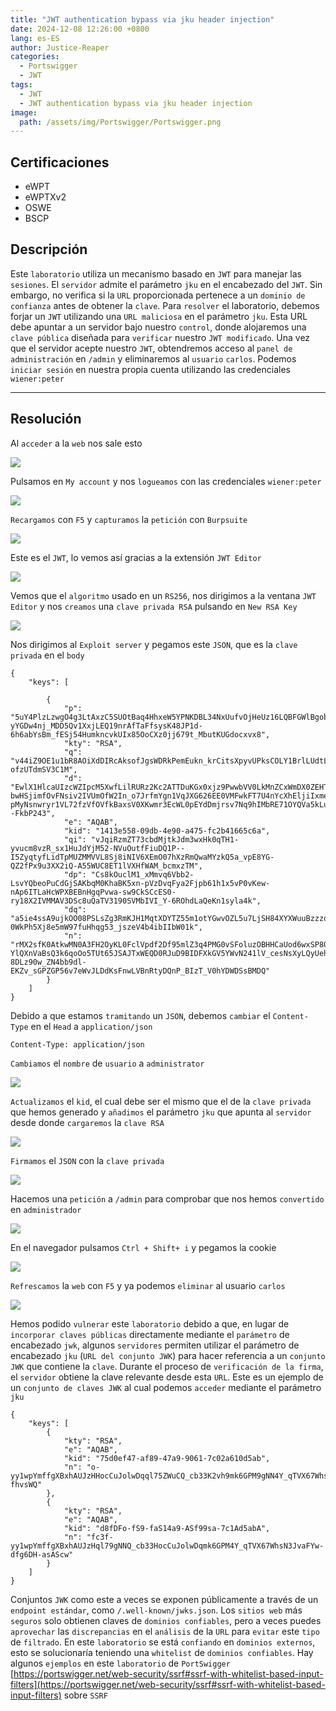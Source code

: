 ```yaml
---
title: "JWT authentication bypass via jku header injection"
date: 2024-12-08 12:26:00 +0800
lang: es-ES
author: Justice-Reaper
categories:
  - Portswigger
  - JWT
tags:
  - JWT
  - JWT authentication bypass via jku header injection
image:
  path: /assets/img/Portswigger/Portswigger.png
---
```


## Certificaciones

- eWPT
- eWPTXv2
- OSWE
- BSCP
  
## Descripción

Este `laboratorio` utiliza un mecanismo basado en `JWT` para manejar las `sesiones`. El `servidor` admite el parámetro `jku` en el encabezado del `JWT`. Sin embargo, no verifica si la `URL` proporcionada pertenece a un `dominio de confianza` antes de obtener la `clave`. Para `resolver` el laboratorio, debemos forjar un `JWT` utilizando una `URL maliciosa` en el parámetro `jku`. Esta URL debe apuntar a un servidor bajo nuestro `control`, donde alojaremos una `clave pública` diseñada para `verificar` nuestro `JWT modificado`. Una vez que el servidor acepte nuestro `JWT`, obtendremos acceso al `panel de administración` en `/admin` y eliminaremos al `usuario` `carlos`. Podemos `iniciar sesión` en nuestra propia cuenta utilizando las credenciales `wiener:peter`

---

## Resolución

Al `acceder` a la `web` nos sale esto

![](/assets/img/JWT-Lab-5/image_1.png)

Pulsamos en `My account` y nos `logueamos` con las credenciales `wiener:peter`

![](/assets/img/JWT-Lab-5/image_2.png)

`Recargamos` con `F5` y `capturamos` la `petición` con `Burpsuite`

![](/assets/img/JWT-Lab-5/image_3.png)

Este es el `JWT`, lo vemos así gracias a la extensión `JWT Editor`

![](/assets/img/JWT-Lab-5/image_4.png)

Vemos que el `algoritmo` usado en un `RS256`, nos dirigimos a la ventana `JWT Editor` y nos `creamos` una `clave privada RSA` pulsando en `New RSA Key`

![](/assets/img/JWT-Lab-5/image_5.png)

Nos dirigimos al `Exploit server` y pegamos este `JSON`, que es la `clave privada` en el `body`

```
{
    "keys": [
    
        {
            "p": "5uY4PlzLzwgO4g3LtAxzC5SUOtBaq4HhxeW5YPNKDBL34NxUufvOjHeUz16LQBFGWlBgobX-yYGDw4nj_MDD5Qv1XxjLEQ19nrAfTaFfsysK48JP1d-6h6abYsBm_fESj54HumkncvkUIx85OoCXz0jj679t_MbutKUGdocxvx8",
            "kty": "RSA",
            "q": "v44iZ9OE1u1bR8AOiXdDIRcAksofJgsWDRkPemEukn_krCitsXpyvUPksCOLY1BrlLUdtL1ODRoPW72sWBWsJ4fecb3oHmPt2qpgX0KWdg0Sx7tXrRPd49mUrX6TLFl_0zvvaFW_kR_xIOJZbgbFIGe0ngUmy-ofzUTdmSV3C1M",
            "d": "EwlX1HlcaUIzcWZIpcM5XwfLilRURz2Kc2ATTDuKGx0xjz9PwwbVV0LkMnZCxWmDX0ZEHTccxPsrM9BoC7bjx7rPhqE16bhc_pGOH_ty_Uqq1Ezk-bwHSjimfOvFNsiv2IVUmOfW2In_o7JrfmYgn1VqJXG626EE0VMFwkFT7U4nYcXhEljiIxmeJTcdHDwocALRXgphVQtDo5NG7CdjsxtKnncv9_Ke4QmoPeeRGSe7l-pMyNsnwryr1VL72fzVfOVfkBaxsV0XKwmr3EcWL0pEYdDmjrsv7Nq9hIMbRE71OYQVa5kLuLexp3TxmhYOjXaZc9p17TE--FkbP243",
            "e": "AQAB",
            "kid": "1413e558-09db-4e90-a475-fc2b41665c6a",
            "qi": "vJqiRzmZT73cbdMjtkJdm3wxHk0qTH1-yvucm8vzR_sx1HuJdYjM52-NVuOutfFiuDQ1P--I5ZyqtyfLidTpMUZMMVVL8Sj8iNIV6XEmO07hXzRmQwaMYzkQ5a_vpE8YG-QZ2fPx9u3XX2iQ-A55WUC8ET1lVXHfWAM_bcmxzTM",
            "dp": "Cs8kOuclM1_xMmvq6Vbb2-LsvYQbeoPuCdGjSAKbqM0KhaBK5xn-pVzDvqFya2Fjpb61h1x5vP0vKew-nAp6ITLaHcWPXBEBnHgqPvwa-sw9CkSCcES0-ry18X2IVMMAV3DSc8uQaTV3190SVMbIVI_Y-6ROhdLaQeKn1syla4k",
            "dq": "a5ie4ssA9ujkOO08PSLsZg3RmKJH1MqtXDYTZ55m1otYGwvOZL5u7LjSH84XYXWuuBzzzq32xY05y0JDKEckKCA9Zo5Rb6CZ3hWNhHSWp0C4p9Anc2SRYoa46KsMaADtt-0WkPh5Xj8e5mW97fuHhqg53_jszeV4b4ibIIbW01k",
            "n": "rMX2sfK0AtkwMN0A3FH2OyKL0FclVpdf2Df95mlZ3q4PMG0vSFoluzOBHHCaUod6wxSP8OM3J34ulPzEi3zT9arkzzCQ0buTy6TL4TXMLa-YlQXnVaBsQ3k6qoOo5TUt65JSAJTxWEQD0RJuD9BIDFXkGV5YWvN241lV_cesNsXyLQyUehvPCG1mvC4Zn3HLh686A_X7JPMQI7230OkNnyOD99mdGUFYhRHcSFI8Gvz3WQKWQyzYgXN9mCnEweNS4VLqxHaQr6c-8DLz90w_ZN4bb9dl-EKZv_sGPZGP56v7eWvJLDdKsFnwLVBnRtyDQnP_BIzT_V0hYDWDSsBMDQ"
        }
    ]
}
```

Debido a que estamos `tramitando` un `JSON`, debemos `cambiar` el `Content-Type` en el `Head` a `application/json`

```
Content-Type: application/json
```

`Cambiamos` el `nombre` de `usuario` a `administrator`

![](/assets/img/JWT-Lab-5/image_6.png)

`Actualizamos` el `kid`, el cual debe ser el mismo que el de la `clave privada` que hemos generado y `añadimos` el parámetro `jku` que apunta al `servidor` desde donde `cargaremos` la `clave RSA`

![](/assets/img/JWT-Lab-5/image_7.png)

`Firmamos` el `JSON` con la `clave privada`

![](/assets/img/JWT-Lab-5/image_8.png)

Hacemos una `petición` a `/admin` para comprobar que nos hemos `convertido` en `administrador`

![](/assets/img/JWT-Lab-5/image_9.png)

En el navegador pulsamos `Ctrl + Shift+ i` y pegamos la cookie

![](/assets/img/JWT-Lab-5/image_10.png)

`Refrescamos` la `web` con `F5` y ya podemos `eliminar` al usuario `carlos`

![](/assets/img/JWT-Lab-5/image_11.png)

Hemos podido `vulnerar` este `laboratorio` debido a que, en lugar de `incorporar claves públicas` directamente mediante el `parámetro` de encabezado `jwk`, algunos `servidores` permiten utilizar el parámetro de encabezado `jku` (`URL del conjunto JWK`) para hacer referencia a un `conjunto JWK` que contiene la `clave`. Durante el proceso de `verificación de la firma`, el `servidor` obtiene la clave relevante desde esta `URL`. Este es un ejemplo de un `conjunto de claves JWK` al cual podemos `acceder` mediante el parámetro `jku`

```
{
    "keys": [
        {
            "kty": "RSA",
            "e": "AQAB",
            "kid": "75d0ef47-af89-47a9-9061-7c02a610d5ab",
            "n": "o-yy1wpYmffgXBxhAUJzHHocCuJolwDqql75ZWuCQ_cb33K2vh9mk6GPM9gNN4Y_qTVX67WhsN3JvaFYw-fhvsWQ"
        },
        {
            "kty": "RSA",
            "e": "AQAB",
            "kid": "d8fDFo-fS9-faS14a9-ASf99sa-7c1Ad5abA",
            "n": "fc3f-yy1wpYmffgXBxhAUJzHql79gNNQ_cb33HocCuJolwDqmk6GPM4Y_qTVX67WhsN3JvaFYw-dfg6DH-asAScw"
        }
    ]
}
```

Conjuntos `JWK` como este a veces se exponen públicamente a través de un `endpoint estándar`, como `/.well-known/jwks.json`. Los `sitios web` más `seguros` solo obtienen claves de `dominios confiables`, pero a veces puedes `aprovechar` las `discrepancias` en el `análisis` de la `URL` para `evitar` este `tipo` de `filtrado`. En este `laboratorio` se está `confiando` en `dominios externos`, esto se solucionaría teniendo una `whitelist` de `dominios confiables`. Hay algunos `ejemplos` en este `laboratorio` de `PortSwigger` [https://portswigger.net/web-security/ssrf#ssrf-with-whitelist-based-input-filters](https://portswigger.net/web-security/ssrf#ssrf-with-whitelist-based-input-filters) sobre `SSRF`
